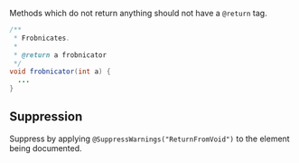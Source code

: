 Methods which do not return anything should not have a `@return` tag.

```java
/**
 * Frobnicates.
 *
 * @return a frobnicator
 */
void frobnicator(int a) {
  ...
}
```

## Suppression

Suppress by applying `@SuppressWarnings("ReturnFromVoid")` to the element being
documented.

